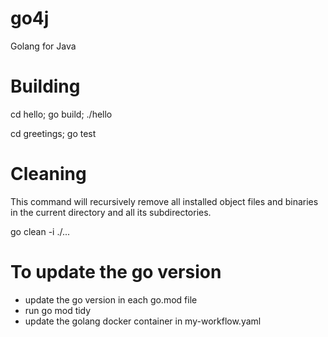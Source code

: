 # go4j
Golang for Java

# Building

cd hello; go build; ./hello

cd greetings; go test

# Cleaning

This command will recursively remove all installed object files and binaries in the current directory and all its subdirectories.

go clean -i ./...

# To update the go version

- update the go version in each go.mod file
- run go mod tidy
- update the golang docker container in my-workflow.yaml